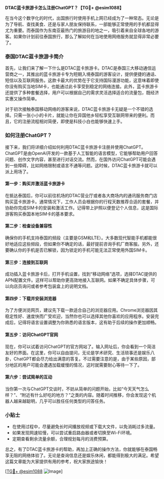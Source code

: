 **DTAC蓝卡旅游卡怎么注册ChatGPT？【TG💪+ @esim1088】**

在当今这个数字化的时代，出国旅行时使用手机上网已经成为了一种常态。无论是为了导航、查找美食、还是与家人朋友保持联系，一部能够正常使用的手机都显得尤为重要。而泰国作为东南亚最热门的旅游目的地之一，吸引着来自全球各地的游客。如果你计划前往泰国旅行，那么了解如何在当地使用网络服务就显得非常必要了。

### 泰国DTAC蓝卡旅游卡简介

首先，让我们来了解一下什么是DTAC蓝卡旅游卡。DTAC是泰国三大移动通信运营商之一，其推出的蓝卡旅游卡专为短期入境泰国的游客设计，提供便捷的通话、短信以及互联网服务。这款卡最大的优势在于它支持国际漫游功能，这意味着即使你没有购买当地SIM卡，也能通过此卡享受到稳定的网络连接。此外，蓝卡旅游卡还提供了多种套餐选择，用户可以根据自己的需求灵活选择适合的流量包，既经济实惠又操作简单。

对于初次接触泰国移动网络的游客来说，DTAC蓝卡旅游卡无疑是一个不错的选择。只需一张小小的卡片，就能让你在异国他乡轻松享受互联网带来的便利。而且，它的注册流程相对简便，即使是科技小白也能够快速上手。

### 如何注册ChatGPT？

接下来，我们将详细介绍如何利用DTAC蓝卡旅游卡注册并使用ChatGPT。ChatGPT是由OpenAI开发的一款基于人工智能的语言模型，它能够帮助用户回答问题、创作文字内容，甚至进行对话交流。然而，在国外访问ChatGPT可能会遇到一些障碍，比如网络限制或语言不通等问题。这时候，DTAC蓝卡旅游卡就可以派上用场了。

#### 第一步：购买并激活蓝卡旅游卡

在抵达泰国后，你可以前往机场的DTAC营业厅或者各大商场内的通讯服务商门店购买蓝卡旅游卡。通常情况下，工作人员会根据你的行程天数推荐合适的套餐，并协助你完成SIM卡的安装和激活工作。记得带上护照以便登记个人信息，这是国际游客购买泰国本地SIM卡的基本要求。

#### 第二步：检查设备兼容性

确保你的手机支持泰国的频段（主要是GSM和LTE）。大多数现代智能手机都能很好地适应这些频段，但如果你不确定的话，最好提前咨询手机厂商客服。另外，还要确认你的手机是否已解锁，因为锁定的手机可能无法正常使用外国SIM卡。

#### 第三步：连接到互联网

成功插入蓝卡旅游卡后，打开手机设置，找到“移动网络”选项，选择DTAC提供的APN配置文件。这样可以帮助你更高效地接入互联网。如果不确定具体步骤，可以向店员询问或者参考包装盒上的说明文档。

#### 第四步：下载并安装浏览器

为了方便浏览网页，建议先下载一款适合自己的浏览器应用。Chrome浏览器因其稳定性好、速度快而广受欢迎，当然你也可以选择其他你喜欢的应用程序。安装完成后，记得将语言设置调整为你熟悉的语言版本，这有助于后续的操作更加顺畅。

#### 第五步：访问ChatGPT官网

现在，你可以试着访问ChatGPT的官方网站了。输入网址后，你会看到一个简洁友好的界面。在这里，你可以自由提问，无论是学术研究、生活琐事还是娱乐八卦，ChatGPT都会尽力给出满意的答复。不过需要注意的是，由于某些原因，部分地区的用户可能会遭遇加载缓慢的情况，这时就需要耐心等待一下了。

#### 第六步：尝试简单的互动

当你第一次与ChatGPT交谈时，不妨从简单的问题开始，比如“今天天气怎么样？”、“附近有什么好吃的地方？”之类的内容。随着时间推移，你会发现这个机器人越来越聪明，几乎可以胜任任何类型的问答任务。

### 小贴士

- 在使用过程中，尽量避免长时间播放视频或下载大文件，以免消耗过多流量。
- 如果发现网速较慢，可以尝试重启路由器或者切换至Wi-Fi环境。
- 定期查看剩余流量余额，合理规划每月的消费预算。

总之，有了DTAC蓝卡旅游卡的帮助，再加上正确的操作方法，你就能够在泰国畅享无阻的网络体验了。无论是查询信息还是娱乐休闲，都能得到极大的满足。希望这篇文章能为大家提供有用的参考，祝大家旅途愉快！

[[TG💪+ @esim1088](https://t.me/s/esim1088) ![Image](https://i.postimg.cc/4NQfJmqS/Snipaste-2025-05-13-00-14-12.png)]